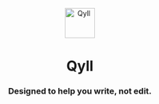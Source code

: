 <p align="center">
    <img alt="Qyll" src="https://qyll.dev/static/Logo-98730a47fb56a872b5db927bd332504d.png" width="60" />
</p>
<h1 align="center">
  Qyll
</h1>
<h3 align="center">
    Designed to help you write, not edit.
</h3>



